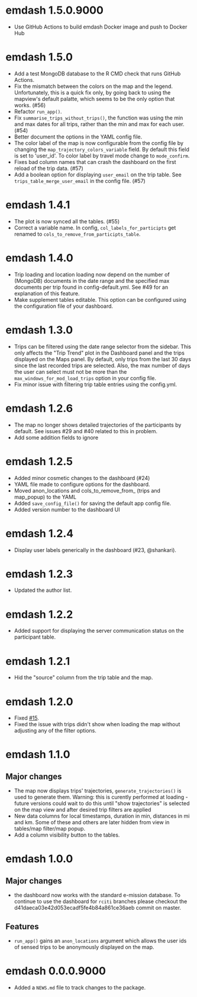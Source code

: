 <!-- NEWS.md is maintained by https://cynkra.github.io/fledge, do not edit -->

# emdash 1.5.0.9000

- Use GitHub Actions to build emdash Docker image and push to Docker Hub


# emdash 1.5.0

- Add a test MongoDB database to the R CMD check that runs GitHub Actions.
- Fix the mismatch between the colors on the map and the legend. Unfortunately, this is a quick fix only, by going back to using the mapview's default palatte, which seems to be the only option that works. (#56)
- Refactor `run_app()`.
- Fix `summarise_trips_without_trips()`, the function was using the min and max dates for all trips, rather than the min and max for each user. (#54)
- Better document the options in the YAML config file.
- The color label of the map is now configurable from the config file by changing the `map_trajectory_colors_variable` field. By default this field is set to 'user_id'. To color label by travel mode change to `mode_confirm`.
- Fixes bad column names that can crash the dashboard on the first reload of the trip data. (#57)
- Add a boolean option for displaying `user_email` on the trip table. See `trips_table_merge_user_email` in the config file. (#57)


# emdash 1.4.1

- The plot is now synced all the tables. (#55)
- Correct a variable name. In config, `col_labels_for_participts` get renamed to `cols_to_remove_from_participts_table`.


# emdash 1.4.0

- Trip loading and location loading now depend on the number of (MongoDB) documents in the date range and the specified max documents per trip found in config-default.yml. See #49 for an explanation of this feature.
- Make supplement tables editable. This option can be configured using the configuration file of your dashboard.


# emdash 1.3.0

- Trips can be filtered using the date range selector from the sidebar. This only affects the "Trip Trend" plot in the Dashboard panel and the trips displayed on the Maps panel. By default, only trips from the last 30 days since the last recorded trips are selected. Also, the max number of days the user can select must not be more than the `max_windows_for_mod_load_trips` option in your config file.
- Fix minor issue with filtering trip table entries using the config.yml.


# emdash 1.2.6

- The map no longer shows detailed trajectories of the participants by default. See issues #29 and #40 related to this in problem.
- Add some addition fields to ignore

# emdash 1.2.5

- Added minor cosmetic changes to the dashboard (#24)
- YAML file made to configure options for the dashboard.
- Moved anon_locations and cols_to_remove_from_ (trips and map_popup) to the YAML
- Added `save_config_file()` for saving the default app config file.
- Added version number to the dashboard UI

# emdash 1.2.4

- Display user labels generically in the dashboard (#23, @shankari).

# emdash 1.2.3

- Updated the author list.

# emdash 1.2.2

- Added support for displaying the server communication status on the participant table.

# emdash 1.2.1

-  Hid the "source" column from the trip table and the map. 

# emdash 1.2.0

- Fixed [#15](https://github.com/asiripanich/emdash/issues/15).
- Fixed the issue with trips didn't show when loading the map without adjusting any of the filter options.

# emdash 1.1.0

## Major changes

- The map now displays trips' trajectories, `generate_trajectories()` is used to generate them. Warning: this is curently performed at loading - future versions could wait to do this until "show trajectories" is selected on the map view and after desired trip filters are applied
- New data columns for local timestamps, duration in min, distances in mi and km. Some of these and others are later hidden from view in tables/map filter/map popup.
- Add a column visibility button to the tables.

# emdash 1.0.0

## Major changes

- the dashboard now works with the standard e-mission database. To continue to use the dashboard for `rciti` branches please checkout the d41daeca03e42d053ecadf5fe4b84a861ce36aeb commit on master.

## Features

- `run_app()` gains an `anon_locations` argument which allows the user ids of sensed trips to be anonymously displayed on the map.

# emdash 0.0.0.9000

* Added a `NEWS.md` file to track changes to the package.
